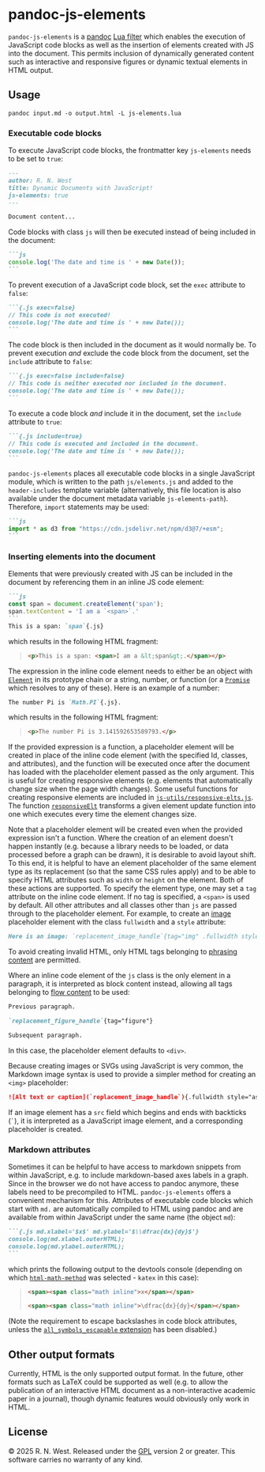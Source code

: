 # pandoc-js-elements

`pandoc-js-elements` is a [pandoc](https://pandoc.org/) [Lua filter](https://pandoc.org/lua-filters.html) which enables the execution of JavaScript code blocks as well as the insertion of elements created with JS into the document. This permits inclusion of dynamically generated content such as interactive and responsive figures or dynamic textual elements in HTML output.


## Usage

```console
pandoc input.md -o output.html -L js-elements.lua
```

### Executable code blocks

To execute JavaScript code blocks, the frontmatter key `js-elements` needs to be set
to `true`:
```md
---
author: R. N. West
title: Dynamic Documents with JavaScript!
js-elements: true
---

Document content...
```
Code blocks with class `js` will then be executed instead of being included in the document:
````md
```js
console.log('The date and time is ' + new Date());
```
````
To prevent execution of a JavaScript code block, set the `exec` attribute to `false`:
````md
```{.js exec=false}
// This code is not executed!
console.log('The date and time is ' + new Date());
```
````
The code block is then included in the document as it would normally be. To prevent execution *and* exclude the code block from the document, set the `include` attribute to `false`:
````md
```{.js exec=false include=false}
// This code is neither executed nor included in the document.
console.log('The date and time is ' + new Date());
```
````
To execute a code block *and* include it in the document, set the `include` attribute to `true`:
````md
```{.js include=true}
// This code is executed and included in the document.
console.log('The date and time is ' + new Date());
```
````
`pandoc-js-elements` places all executable code blocks in a single JavaScript module, which is written to the path `js/elements.js` and added to the `header-includes` template variable (alternatively, this file location is also available under the document metadata variable `js-elements-path`). Therefore, `import` statements may be used:
````md
```js
import * as d3 from "https://cdn.jsdelivr.net/npm/d3@7/+esm";
```
````


### Inserting elements into the document

Elements that were previously created with JS can be included in the document by referencing them in an inline JS code element:
````md
```js
const span = document.createElement('span');
span.textContent = 'I am a `<span>`.'
```
This is a span: `span`{.js}
````
which results in the following HTML fragment:
> ```html
> <p>This is a span: <span>I am a &lt;span&gt;.</span></p>
> ```
The expression in the inline code element needs to either be an object with [`Element`](https://developer.mozilla.org/en-US/docs/Web/API/Element) in its prototype chain or a string, number, or function (or a [`Promise`](https://developer.mozilla.org/en-US/docs/Web/JavaScript/Reference/Global_Objects/Promise) which resolves to any of these). Here is an example of a number:
```md
The number Pi is `Math.PI`{.js}.
```
which results in the following HTML fragment:
> ```html
> <p>The number Pi is 3.141592653589793.</p>
> ```
If the provided expression is a function, a placeholder element will be created in place of the inline code element (with the specified Id, classes, and attributes), and the function will be executed once after the document has loaded with the placeholder element passed as the only argument. This is useful for creating responsive elements (e.g. elements that automatically change size when the page width changes). Some useful functions for creating responsive elements are included in [`js-utils/responsive-elts.js`](js-utils/responsive-elts.js). The function [`responsiveElt`](https://github.com/rnwst/pandoc-js-elements/blob/master/js-utils/responsive-elts.js#L77) transforms a given element update function into one which executes every time the element changes size.

Note that a placeholder element will be created even when the provided expression isn't a function. Where the creation of an element doesn't happen instantly (e.g. because a library needs to be loaded, or data processed before a graph can be drawn), it is desirable to avoid layout shift. To this end, it is helpful to have an element placeholder of the same element type as its replacement (so that the same CSS rules apply) and to be able to specify HTML attributes such as `width` or `height` on the element. Both of these actions are supported. To specify the element type, one may set a `tag` attribute on the inline code element. If no tag is specified, a `<span>` is used by default. All other attributes and all classes other than `js` are passed through to the placeholder element. For example, to create an [image](https://developer.mozilla.org/en-US/docs/Web/HTML/Reference/Elements/img) placeholder element with the class `fullwidth` and a `style` attribute:
```markdown
Here is an image: `replacement_image_handle`{tag="img" .fullwidth style="aspect-ratio: 16/9"}
```
To avoid creating invalid HTML, only HTML tags belonging to [phrasing content](https://developer.mozilla.org/en-US/docs/Web/HTML/Guides/Content_categories#phrasing_content) are permitted.

Where an inline code element of the `js` class is the only element in a paragraph, it is interpreted as block content instead, allowing all tags belonging to [flow content](https://developer.mozilla.org/en-US/docs/Web/HTML/Guides/Content_categories#flow_content) to be used:
```markdown
Previous paragraph.

`replacement_figure_handle`{tag="figure"}

Subsequent paragraph.
```
In this case, the placeholder element defaults to `<div>`.

Because creating images or SVGs using JavaScript is very common, the Markdown image syntax is used to provide a simpler method for creating an `<img>` placeholder:
```markdown
![Alt text or caption](`replacement_image_handle`){.fullwidth style="aspect-ratio: 16/9"}
```
If an image element has a `src` field which begins and ends with backticks (`` ` ``), it is interpreted as a JavaScript image element, and a corresponding placeholder is created.


### Markdown attributes

Sometimes it can be helpful to have access to markdown snippets from within JavaScript, e.g. to include markdown-based axes labels in a graph. Since in the browser we do not have access to pandoc anymore, these labels need to be precompiled to HTML. `pandoc-js-elements` offers a convenient mechanism for this. Attributes of executable code blocks which start with `md.` are automatically compiled to HTML using pandoc and are available from within JavaScript under the same name (the object `md`):
````md
```{.js md.xlabel='$x$' md.ylabel='$\\dfrac{dx}{dy}$'}
console.log(md.xlabel.outerHTML);
console.log(md.ylabel.outerHTML);
```
````
which prints the following output to the devtools console (depending on which
[`html-math-method`](https://pandoc.org/MANUAL.html#math-rendering-in-html-1)
was selected - `katex` in this case):
> ```html
> <span><span class="math inline">x</span></span>
> ```
> ```html
> <span><span class="math inline">\dfrac{dx}{dy}</span></span>
> ```
(Note the requirement to escape backslashes in code block attributes, unless the [`all_symbols_escapable` extension](https://pandoc.org/MANUAL.html#extension-all_symbols_escapable) has been disabled.)

<!--
# Installation

# Internals
-->


## Other output formats

Currently, HTML is the only supported output format. In the future, other formats such as LaTeX could be supported as well (e.g. to allow the publication of an interactive HTML document as a non-interactive academic paper in a journal), though dynamic features would obviously only work in HTML.


## License

© 2025 R. N. West. Released under the [GPL](https://www.gnu.org/licenses/old-licenses/gpl-2.0.html) version 2 or greater. This software carries no warranty of any kind.
